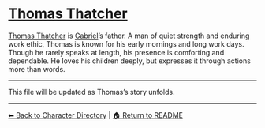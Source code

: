 # [Thomas Thatcher](characters/family/thomas-thatcher.md)

[Thomas Thatcher](characters/family/thomas-thatcher.md) is [Gabriel](gabriel.md)’s father. A man of quiet strength and enduring work ethic, Thomas is known for his early mornings and long work days. Though he rarely speaks at length, his presence is comforting and dependable. He loves his children deeply, but expresses it through actions more than words.

---
This file will be updated as Thomas’s story unfolds.

---

[⬅ Back to Character Directory](../characters/character-directory.md) | [🏠 Return to README](../README.md)
